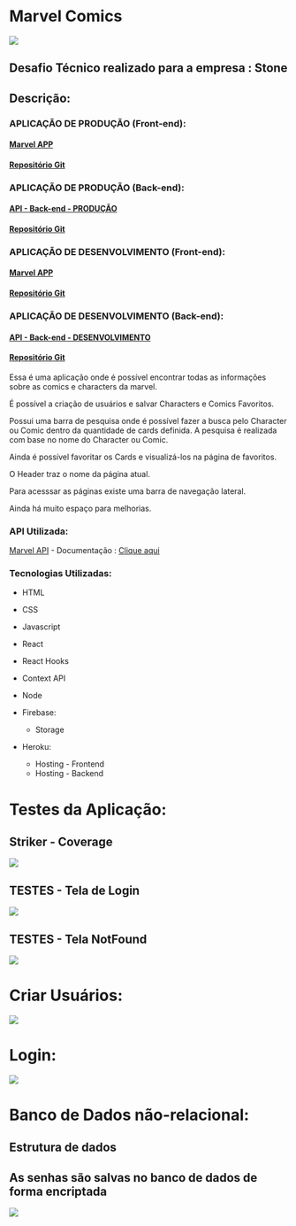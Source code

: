 # Marvel Comics

<img
  src="https://firebasestorage.googleapis.com/v0/b/my-app-98f0b.appspot.com/o/logo-stone.png?alt=media&token=8bf4d7f5-cfc7-41f0-9c6c-39ac8e2d9f72"
/>

<h2>Desafio Técnico realizado para a empresa : Stone</h2>

## Descrição:

### APLICAÇÃO DE PRODUÇÃO (Front-end):
#### [Marvel APP](https://marvelapp-thiagocristhian.herokuapp.com/ "Marvel APP")
#### [Repositório Git](https://github.com/thiagocristhianferreira/my-app)
### APLICAÇÃO DE PRODUÇÃO (Back-end):
#### [API - Back-end - PRODUÇÃO](https://marvelapp-prod-back.herokuapp.com/ "API - Back-end - PRODUÇÃO")
#### [Repositório Git](https://github.com/thiagocristhianferreira/my-app-backend)

### APLICAÇÃO DE DESENVOLVIMENTO (Front-end):
#### [Marvel APP](https://marvelapp-development-thiagoc.herokuapp.com/ "Marvel APP")
#### [Repositório Git](https://github.com/thiagocristhianferreira/my-app)
### APLICAÇÃO DE DESENVOLVIMENTO (Back-end):
#### [API - Back-end - DESENVOLVIMENTO](https://marvelapp-dev-back.herokuapp.com/ "API - Back-end - DESENVOLVIMENTO")
#### [Repositório Git](https://github.com/thiagocristhianferreira/my-app-backend)

Essa é uma aplicação onde é possível encontrar todas as informações sobre as comics e characters da marvel.

É possível a criação de usuários e salvar Characters e Comics Favoritos.

Possui uma barra de pesquisa onde é possível fazer a busca pelo Character ou Comic dentro da quantidade de cards definida. A pesquisa é realizada com base no nome do Character ou Comic.

Ainda é possível favoritar os Cards e visualizá-los na página de favoritos.

O Header traz o nome da página atual.

Para acesssar as páginas existe uma barra de navegação lateral.

Ainda há muito espaço para melhorias.

### API Utilizada: 

[Marvel API](https://developer.marvel.com "Marvel API") - Documentação : [Clique aqui](https://developer.marvel.com/docs "Clique aqui")

### Tecnologias Utilizadas: 

- HTML
- CSS
- Javascript
- React
- React Hooks
- Context API
- Node
- Firebase:
  * Storage

- Heroku:
  * Hosting - Frontend
  * Hosting - Backend


# Testes da Aplicação:

<h2>Striker - Coverage</h2>
<img
  src="https://firebasestorage.googleapis.com/v0/b/my-app-98f0b.appspot.com/o/Captura%20de%20tela%20de%202021-05-31%2000-54-35.png?alt=media&token=5f456a0a-d6ab-4038-9325-037df4d0a1e5"
/>

<h2>TESTES - Tela de Login</h2>
<img
  src="https://firebasestorage.googleapis.com/v0/b/my-app-98f0b.appspot.com/o/Captura%20de%20tela%20de%202021-05-31%2000-57-05.png?alt=media&token=a2d74d53-276e-4f32-b037-84345ade2366"
/>

<h2>TESTES - Tela NotFound</h2>
<img
  src="https://firebasestorage.googleapis.com/v0/b/my-app-98f0b.appspot.com/o/Captura%20de%20tela%20de%202021-05-31%2000-57-34.png?alt=media&token=dc2ed268-75bd-4af0-9b86-8c3b48f981eb"
/>


# Criar Usuários:
<img
  src="https://firebasestorage.googleapis.com/v0/b/my-app-98f0b.appspot.com/o/Captura%20de%20tela%20de%202021-06-22%2000-34-36.png?alt=media&token=9f3d1d07-5eb2-41dc-a301-75dca6a7b05e"
/>

# Login:
<img
  src="https://firebasestorage.googleapis.com/v0/b/my-app-98f0b.appspot.com/o/Captura%20de%20tela%20de%202021-06-22%2000-34-36.png?alt=media&token=9f3d1d07-5eb2-41dc-a301-75dca6a7b05e"
/>


# Banco de Dados não-relacional:

<h2>Estrutura de dados</h2>
<h2>As senhas são salvas no banco de dados de forma encriptada</h2>
<img
  src="https://firebasestorage.googleapis.com/v0/b/my-app-98f0b.appspot.com/o/Captura%20de%20tela%20de%202021-07-04%2022-23-04.png?alt=media&token=f47846a3-fe41-4f3b-8192-9182294b18f8"
/>
